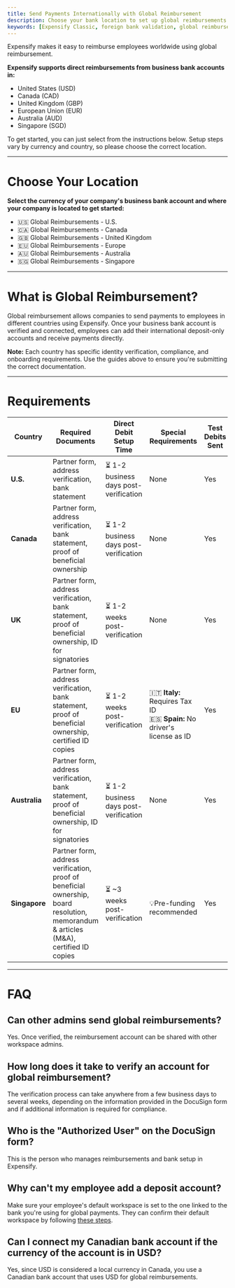 ```yaml
---
title: Send Payments Internationally with Global Reimbursement
description: Choose your bank location to set up global reimbursements in Expensify.
keywords: [Expensify Classic, foreign bank validation, global reimbursement, United States, Canada, Europe, Singapore, Australia, United Kingdom, international reimbursements]
---
```

<div id="expensify-classic" markdown="1">

Expensify makes it easy to reimburse employees worldwide using global reimbursement.

**Expensify supports direct reimbursements from business bank accounts in:**
- United States (USD)
- Canada (CAD)
- United Kingdom (GBP)
- European Union (EUR)
- Australia (AUD)
- Singapore (SGD)

To get started, you can just select from the instructions below. Setup steps vary by currency and country, so please choose the correct location.

---

# Choose Your Location

**Select the currency of your company's business bank account and where your company is located to get started:**
- 🇺🇸 Global Reimbursements - U.S.
- 🇨🇦 Global Reimbursements - Canada
- 🇬🇧 Global Reimbursements - United Kingdom
- 🇪🇺 Global Reimbursements - Europe
- 🇦🇺 Global Reimbursements - Australia
- 🇸🇬 Global Reimbursements - Singapore

---

# What is Global Reimbursement?

Global reimbursement allows companies to send payments to employees in different countries using Expensify. Once your business bank account is verified and connected, employees can add their international deposit-only accounts and receive payments directly.

**Note:** Each country has specific identity verification, compliance, and onboarding requirements. Use the guides above to ensure you're submitting the correct documentation.

---

# Requirements

| Country         | Required Documents                                                                 | Direct Debit Setup Time             | Special Requirements | Test Debits Sent |
|----------------|--------------------------------------------------------------------------------------|-------------------------------------|----------------------|------------------|
| **U.S.**        | Partner form, address verification, bank statement                                 | ⏳ 1-2 business days post-verification | None                | Yes              |
| **Canada**      | Partner form, address verification, bank statement, proof of beneficial ownership  | ⏳ 1-2 business days post-verification | None              | Yes              |
| **UK**          | Partner form, address verification, bank statement, proof of beneficial ownership, ID for signatories | ⏳ 1-2 weeks post-verification | None                | Yes              |
| **EU**          | Partner form, address verification, bank statement, proof of beneficial ownership, certified ID copies | ⏳ 1-2 weeks post-verification | <br>🇮🇹 **Italy:** Requires Tax ID<br>🇪🇸 **Spain:** No driver's license as ID | Yes              |
| **Australia**   | Partner form, address verification, bank statement, proof of beneficial ownership, ID for signatories | ⏳ 1-2 business days post-verification | None              | Yes              |
| **Singapore**   | Partner form, address verification, proof of beneficial ownership, board resolution, memorandum & articles (M&A), certified ID copies | ⏳ ~3 weeks post-verification | <br>💡Pre-funding recommended | Yes               |


---

# FAQ

## Can other admins send global reimbursements?
Yes. Once verified, the reimbursement account can be shared with other workspace admins.

## How long does it take to verify an account for global reimbursement?
The verification process can take anywhere from a few business days to several weeks, depending on the information provided in the DocuSign form and if additional information is required for compliance.

## Who is the "Authorized User" on the DocuSign form?
This is the person who manages reimbursements and bank setup in Expensify.

## Why can't my employee add a deposit account?
Make sure your employee's default workspace is set to the one linked to the bank you're using for global payments. They can confirm their default workspace by following [these steps](https://help.expensify.com/articles/expensify-classic/workspaces/Navigate-multiple-workspaces).

## Can I connect my Canadian bank account if the currency of the account is in USD? 
Yes, since USD is considered a local currency in Canada, you use a Canadian bank account that uses USD for global reimbursements. 

</div>
